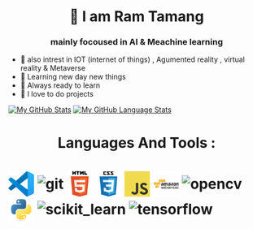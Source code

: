 



<h1 align="center">👋 I am Ram Tamang</h1>

<h3 align="center">mainly focoused in AI & Meachine learning  </h3>




- 🔭 also intrest in IOT (internet of things) , Agumented reality , virtual reality & Metaverse
- 🌱 Learning new day new things
- 🥅 Always ready to learn
- 👯 I love to do  projects



[![My GitHub Stats](https://github-readme-stats.vercel.app/api/?username=subash-5&count_private=true&theme=tokyonight&showicons=true)]()
[![My GitHub Language Stats](https://github-readme-stats.vercel.app/api/top-langs/?username=Ramtamang-2058&langs_count=4&theme=tokyonight)]()


<h1 align="center"> Languages And Tools : <h1>


<img align="center" alt="Visual Studio Code" width="50" src="https://raw.githubusercontent.com/github/explore/80688e429a7d4ef2fca1e82350fe8e3517d3494d/topics/visual-studio-code/visual-studio-code.png" />
<img align="center" alt="git" width="50" src="https://www.vectorlogo.zone/logos/git-scm/git-scm-icon.svg" />
<img align="center" alt="HTML5" width="50" src="https://raw.githubusercontent.com/github/explore/80688e429a7d4ef2fca1e82350fe8e3517d3494d/topics/html/html.png"/>
<img align="center" alt="CSS3" width="50" src="https://raw.githubusercontent.com/github/explore/80688e429a7d4ef2fca1e82350fe8e3517d3494d/topics/css/css.png"/>
<img align="center" alt="JavaScript" width="50" src="https://raw.githubusercontent.com/github/explore/80688e429a7d4ef2fca1e82350fe8e3517d3494d/topics/javascript/javascript.png" />
<img align="center" src="https://raw.githubusercontent.com/devicons/devicon/master/icons/amazonwebservices/amazonwebservices-original-wordmark.svg" alt="aws" width="50" />
<img align="center" src="https://www.vectorlogo.zone/logos/opencv/opencv-icon.svg" alt="opencv" width="50"/> 
<img align="center" src="https://raw.githubusercontent.com/devicons/devicon/master/icons/python/python-original.svg" alt="python" width="50" />
<img align="center" src="https://upload.wikimedia.org/wikipedia/commons/0/05/Scikit_learn_logo_small.svg" alt="scikit_learn" width="50"/>
<img align="center" src="https://www.vectorlogo.zone/logos/tensorflow/tensorflow-icon.svg" alt="tensorflow" width="50"/>
